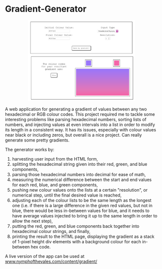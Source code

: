 # Gradient-Generator
<p align="center">
  <img src="./headerimg.png" width="70%" style="margin:0 auto;">
 </p>
A web application for generating a gradient of values between any two hexadecimal or RGB colour codes. This project required me to tackle some interesting problems 
like parsing hexadecimal numbers, sorting lists of numbers, and injecting values at even intervals into a list in order to modify its length in a consistent way. 
It has its issues, especially with colour values near black or including zeros, but overall is a nice project. Can really generate some pretty gradients. 

The generator works by:
1. harvesting user input from the HTML form,
2. splitting the hexadecimal string given into their red, green, and blue components,
3. parsing those hexadecimal numbers into decimal for ease of math,
4. measuring the numerical difference between the start and end values for each red, blue, and green components,
5. pushing new colour values onto the lists at a certain "resolution", or numerical step, until the final desired value is reached,
6. adjusting each of the colour lists to be the same length as the longest one
  (i.e. if there is a large difference in the given red values, but not in blue, there would be less in-between values for blue, and it needs to have average values injected to bring it up to the same length in order to allow the next step),
7. putting the red, green, and blue components back together into hexadecimal colour strings, and finally,
8. printing the result to the HTML page, displaying the gradient as a stack of 1-pixel height div elements with a background colour for each in-between hex code.

A live version of the app can be used at www.nymphofthevales.com/content/gradient/
